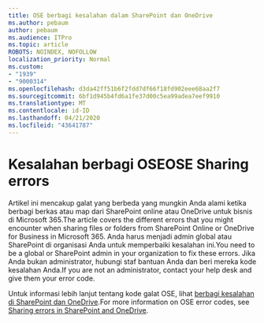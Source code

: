 ```yaml
---
title: OSE berbagi kesalahan dalam SharePoint dan OneDrive
ms.author: pebaum
author: pebaum
ms.audience: ITPro
ms.topic: article
ROBOTS: NOINDEX, NOFOLLOW
localization_priority: Normal
ms.custom:
- "1939"
- "9000314"
ms.openlocfilehash: d3da42ff51b6f2fdd7df66f18fd902eee68aa2f7
ms.sourcegitcommit: 6bf1d945b4fd6a1fe37d00c5ea99adea7eef9910
ms.translationtype: MT
ms.contentlocale: id-ID
ms.lasthandoff: 04/21/2020
ms.locfileid: "43641787"
---
```

# <a name="ose-sharing-errors"></a><span data-ttu-id="e0a88-102">Kesalahan berbagi OSE</span><span class="sxs-lookup"><span data-stu-id="e0a88-102">OSE Sharing errors</span></span>

<span data-ttu-id="e0a88-103">Artikel ini mencakup galat yang berbeda yang mungkin Anda alami ketika berbagi berkas atau map dari SharePoint online atau OneDrive untuk bisnis di Microsoft 365.</span><span class="sxs-lookup"><span data-stu-id="e0a88-103">The article covers the different errors that you might encounter when sharing files or folders from SharePoint Online or OneDrive for Business in Microsoft 365.</span></span> <span data-ttu-id="e0a88-104">Anda harus menjadi admin global atau SharePoint di organisasi Anda untuk memperbaiki kesalahan ini.</span><span class="sxs-lookup"><span data-stu-id="e0a88-104">You need to be a global or SharePoint admin in your organization to fix these errors.</span></span> <span data-ttu-id="e0a88-105">Jika Anda bukan administrator, hubungi staf bantuan Anda dan beri mereka kode kesalahan Anda.</span><span class="sxs-lookup"><span data-stu-id="e0a88-105">If you are not an administrator, contact your help desk and give them your error code.</span></span>

<span data-ttu-id="e0a88-106">Untuk informasi lebih lanjut tentang kode galat OSE, lihat [berbagi kesalahan di SharePoint dan OneDrive](https://docs.microsoft.com/sharepoint/sharepoint-onedrive-error-message).</span><span class="sxs-lookup"><span data-stu-id="e0a88-106">For more information on OSE error codes, see [Sharing errors in SharePoint and OneDrive](https://docs.microsoft.com/sharepoint/sharepoint-onedrive-error-message).</span></span>
